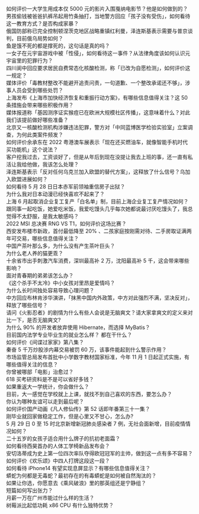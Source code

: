 如何评价一大学生用成本仅 5000 元的影片入围戛纳电影节？他是如何做到的？  
男孩偷钱被爸爸扒裤吊起用竹条抽打，当地警方回应「孩子没有受伤」，如何看待这一教育方式？是否构成家暴？  
俄国防部称已完全控制顿涅茨克地区战略重镇红利曼，泽连斯基表示需要与普京谈判，目前俄乌局势如何？  
鱼是饿不死的都是撑死的，这句话是真的吗？  
一女子在元宇宙游戏中被「性侵」，如何看待这一事件？从法律角度该如何认识元宇宙里的犯罪行为？  
四川阆中回应要求居民自费常态化核酸检测，称「已改为自愿检测」，如何评价这一规定？  
媒体评价「毒教材整改不能避开追责问责，一句道歉、一个整改承诺还不够」，涉事人员会受到哪些处罚？  
上海发布《上海市加快经济恢复和重振行动方案》，有哪些信息值得关注？这 50 条措施会带来哪些积极作用？  
媒体报道称「基因测序证实猴痘已在欧洲大规模社区传播」，这意味着什么？对此我们该提前做好哪些准备？  
北京又一核酸检测机构涉嫌违法犯罪，警方对「中同蓝博医学检验实验室」立案调查，为何此类案件频发？  
如何评价余承东在 2022 粤港澳车展表示「现在还买燃油车，就像智能手机时代买功能机」这个说法？  
客户挖我过去，工资谈好了，但是从年后到现在没提让我去上班的事，还一直有私活让我给他做，我该怎么处理？  
泽连斯基表示「反对任何乌克兰加入欧盟的替代方案」，这释放了什么信号？乌加入欧盟进展如何？  
如何看待 5 月 28 日日本赤军前领袖重信房子出狱？  
为什么我对日本动漫已经快喜欢不起来了？  
上海 6 月起取消企业复工复产「白名单」制，目前上海企业复工复产情况如何？  
跟同事一起吃饭，她爱吃米饭，我爱吃馒头几乎每次她都说最讨厌吃馒头了，我总觉得不太舒服，是我太敏感吗？  
2022 MSI 总决赛 RNG VS T1，如何评价这场比赛？  
西安发布楼市新政，首付最低降至 20% 、二孩家庭按刚需对待、二手房取证满两年可交易，哪些信息值得关注？  
中国产茶叶那么多，为什么没有产生茶叶巨头？  
为什么老人养的猫更乖？  
十余省市出手刺激汽车消费，深圳最高补 2 万，沈阳最高补 5 千，这会带来哪些影响？  
面对青春期的弟弟该怎么办？  
《这个杀手不太冷》中小女孩对里昂是爱情吗？  
为什么长时间独处容易导致心理问题？  
中方回应布林肯涉华演讲，「抹黑中国内外政策，中方对此强烈不满，坚决反对」，释放了哪些信号？  
请问《火影忍者》的剧情为什么有些人会说是无脑爽文？请大家拿爽文的定义来对比一下，是否无脑爽文?  
为什么 90% 的开发者放弃使用 Hibernate，而选择 MyBatis？  
目前国内法学专业毕业生的就业怎么样？  都在干什么？  
如何评价《间谍过家家》第八集？  
秦奋 5 千万炒股涉内幕交易被罚 60 万，该事件能起到什么警示作用？  
市场监管总局发布首批中小学数字教材国家标准，今年 11 月 1 日起正式实施，有哪些值得关注的信息？  
你曾被哪部「电影」治愈过？  
618 买考研资料是不是可以省好多钱？  
如果重返大一学统计，你会做什么？  
目前，大一感觉在学校就上上课，就找不到自己喜欢的东西，要怎么办？  
你认为哪种友谊可以走到最后呢？  
如何评价国产动画《凡人修仙传》第 52 话即年番第三十一集？  
刚毕业就回家做稳定工作，但是心里又不甘心，怎么办?  
5 月 29 日 0 至 15 时北京新增新冠肺炎感染者 7 例，无社会面新增，目前疫情情况如何？  
二十五岁的女孩子适合用什么牌子的抗初老面霜？  
如何看待西昊首办的人体工学椅新品发布会？  
安切洛蒂成为史上第一位四次率队夺得欧冠冠军的主帅，做到这一点有多不容易？  
如何评价《欢乐颂》中四人打牌这段这一段？  
如何看待 iPhone14 有望实现息屏显示？有哪些信息值得关注？  
蟒蛇为何都是无毒蛇？最初存在的有毒蟒蛇是如何被自然淘汰的？  
如果让你选，你愿意去《乘风破浪》里的那英组还是宁静组？  
短篇如何写出张力？  
月薪一万在广州市能过什么样的生活？  
树莓派比起低功耗 x86 CPU 有什么独特优势？  
